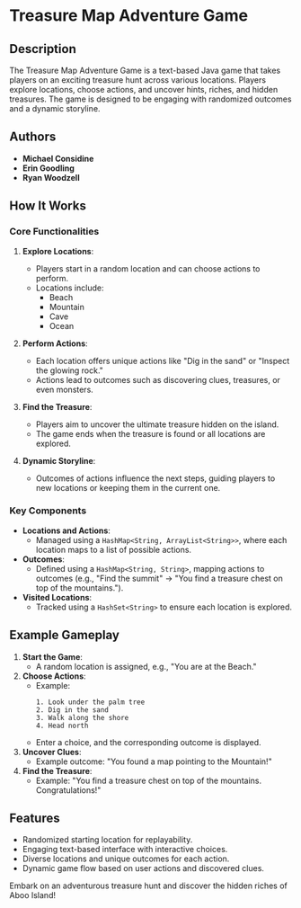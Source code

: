 
# Treasure Map Adventure Game

## Description
The Treasure Map Adventure Game is a text-based Java game that takes players on an exciting treasure hunt across various locations. Players explore locations, choose actions, and uncover hints, riches, and hidden treasures. The game is designed to be engaging with randomized outcomes and a dynamic storyline.

## Authors
- **Michael Considine**
- **Erin Goodling**
- **Ryan Woodzell**

## How It Works

### **Core Functionalities**
1. **Explore Locations**:
   - Players start in a random location and can choose actions to perform.
   - Locations include:
     - Beach
     - Mountain
     - Cave
     - Ocean

2. **Perform Actions**:
   - Each location offers unique actions like "Dig in the sand" or "Inspect the glowing rock."
   - Actions lead to outcomes such as discovering clues, treasures, or even monsters.

3. **Find the Treasure**:
   - Players aim to uncover the ultimate treasure hidden on the island.
   - The game ends when the treasure is found or all locations are explored.

4. **Dynamic Storyline**:
   - Outcomes of actions influence the next steps, guiding players to new locations or keeping them in the current one.

### **Key Components**
- **Locations and Actions**:
  - Managed using a `HashMap<String, ArrayList<String>>`, where each location maps to a list of possible actions.
- **Outcomes**:
  - Defined using a `HashMap<String, String>`, mapping actions to outcomes (e.g., "Find the summit" → "You find a treasure chest on top of the mountains.").
- **Visited Locations**:
  - Tracked using a `HashSet<String>` to ensure each location is explored.

## Example Gameplay
1. **Start the Game**:
   - A random location is assigned, e.g., "You are at the Beach."
2. **Choose Actions**:
   - Example:
     ```
     1. Look under the palm tree
     2. Dig in the sand
     3. Walk along the shore
     4. Head north
     ```
   - Enter a choice, and the corresponding outcome is displayed.
3. **Uncover Clues**:
   - Example outcome: "You found a map pointing to the Mountain!"
4. **Find the Treasure**:
   - Example: "You find a treasure chest on top of the mountains. Congratulations!"

## Features
- Randomized starting location for replayability.
- Engaging text-based interface with interactive choices.
- Diverse locations and unique outcomes for each action.
- Dynamic game flow based on user actions and discovered clues.

Embark on an adventurous treasure hunt and discover the hidden riches of Aboo Island!
